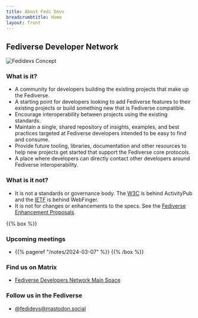 ```yaml
---
title: About Fedi Devs
breadcrumbtitle: Home
layout: front
---
```


## Fediverse Developer Network

<img src="/assets/fedidevs-concept.svg" alt="Fedidevs Concept"/>

### What is it?

- A community for developers building the existing projects that make up the Fediverse.
- A starting point for developers looking to add Fediverse features to their existing projects or build something new that is Fediverse compatible.
- Encourage interoperability between projects using the existing standards.
- Maintain a single, shared repository of insights, examples, and best practices targeted at Fediverse developers intended to be easy to find and consume.
- Provide future tooling, libraries, documentation and other resources to help new projects get started that support the Fediverse core protocols.
- A place where developers can directly contact other developers around Fediverse interoperability.

### What is it not?

- It is not a standards or governance body. The [W3C](https://www.w3.org/TR/activitypub) is behind ActivityPub and the [IETF](https://www.rfc-editor.org/rfc/rfc7033) is behind WebFinger.
- It is not for changes or enhancements to the specs. See the [Fediverse Enhancement Proposals](https://codeberg.org/fediverse/fep).

{{% box %}}

### Upcoming meetings

- {{% pageref "/notes/2024-03-07" %}}
{{% /box %}}

### Find us on Matrix

- [Fediverse Developers Network Main Space](https://matrix.to/#/#fediverse-developer-network:matrix.org)

### Follow us in the Fediverse

- <a rel="me" href="https://mastodon.social/@fedidevs">@fedidevs@mastodon.social</a>
 <link rel="me" href="https://mastodon.social/@feditest">
